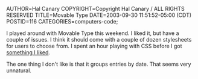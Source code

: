 AUTHOR=Hal Canary
COPYRIGHT=Copyright Hal Canary / ALL RIGHTS RESERVED
TITLE=Movable Type
DATE=2003-09-30 11:51:52-05:00 (CDT)
POSTID=116
CATEGORIES=computers-code;

I played around with Movable Type this weekend. I liked it, but have a couple of issues. I think it should come with a couple of dozen stylesheets for users to choose from. I spent an hour playing with CSS before I got [something I liked](/vv/).

The one thing I don't like is that it groups entries by date. That seems very unnatural.
